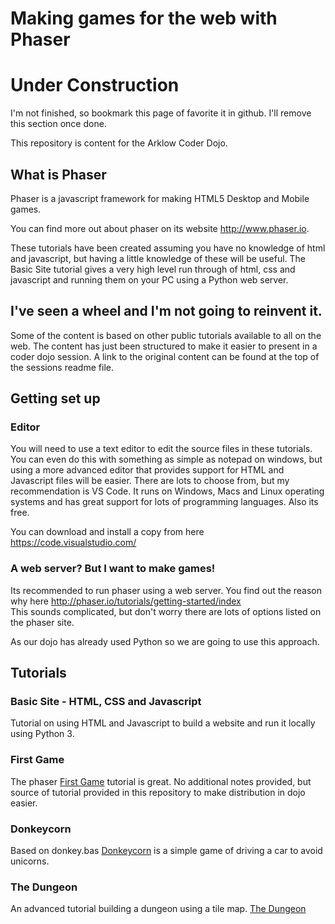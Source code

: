 # Making games for the web with Phaser 

<h1>Under Construction</h1>
I'm not finished, so bookmark this page of favorite it in github.  I'll remove this section once done.  

This repository is content for the Arklow Coder Dojo.

## What is Phaser

Phaser is a javascript framework for making HTML5 Desktop and Mobile games.

You can find more out about phaser on its website http://www.phaser.io.

These tutorials have been created assuming you have no knowledge of html and javascript, but having a little knowledge of these will be useful.  The Basic Site tutorial gives a very high level run through of html, css and javascript and running them on your PC using a Python web server.   

## I've seen a wheel and I'm not going to reinvent it.

Some of the content is based on other public tutorials available to all on the web. The content has just been structured to make it easier to present in a coder dojo session.  A link to the original content can be found at the top of the sessions readme file.  

## Getting set up

### Editor

You will need to use a text editor to edit the source files in these tutorials.  You can even do this with something as simple as notepad on windows, but using a more advanced editor that provides support for HTML and Javascript files will be easier.  There are lots to choose from, but my recommendation is VS Code.  It runs on Windows, Macs and Linux operating systems and has great support for lots of programming languages.  Also its free.

You can download and install a copy from here https://code.visualstudio.com/

### A web server? But I want to make games!

Its recommended to run phaser using a web server. You find out the reason why here http://phaser.io/tutorials/getting-started/index  
This sounds complicated, but don't worry there are lots of options listed on the phaser site.

As our dojo has already used Python so we are going to use this approach.

## Tutorials

### Basic Site - HTML, CSS and Javascript

Tutorial on using HTML and Javascript to build a website and run it locally using Python 3.

### First Game

The phaser [First Game](http://phaser.io/tutorials/making-your-first-phaser-game) tutorial is great.  No additional notes provided, but source of tutorial provided in this repository to make distribution in dojo easier.

### Donkeycorn

Based on donkey.bas [Donkeycorn](donkey/readme.md) is a simple game of driving a car to avoid unicorns.


### The Dungeon

An advanced tutorial building a dungeon using a tile map.  [The Dungeon](dungeon/readme.md)